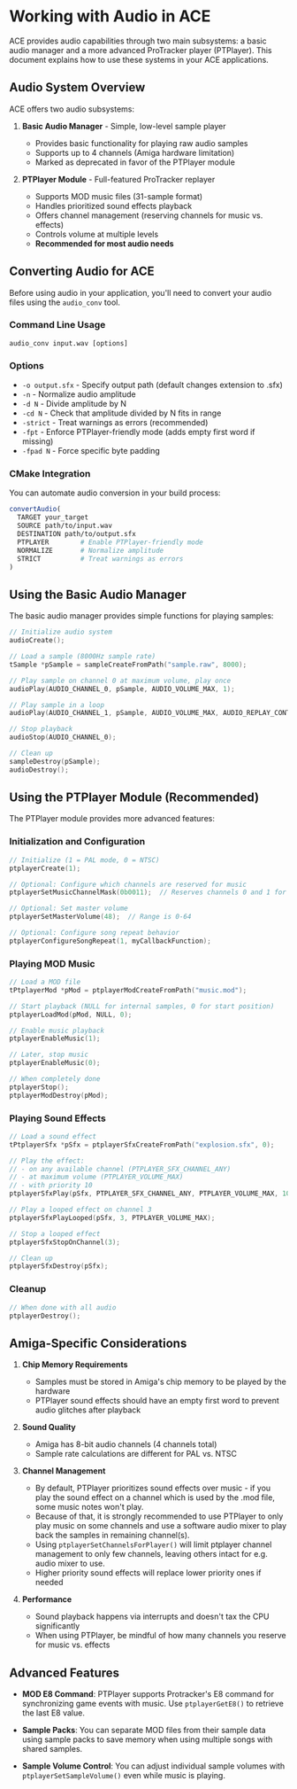 # Working with Audio in ACE

ACE provides audio capabilities through two main subsystems: a basic audio manager and a more advanced ProTracker player (PTPlayer). This document explains how to use these systems in your ACE applications.

## Audio System Overview

ACE offers two audio subsystems:

1. **Basic Audio Manager** - Simple, low-level sample player
   - Provides basic functionality for playing raw audio samples
   - Supports up to 4 channels (Amiga hardware limitation)
   - Marked as deprecated in favor of the PTPlayer module

2. **PTPlayer Module** - Full-featured ProTracker replayer
   - Supports MOD music files (31-sample format)
   - Handles prioritized sound effects playback
   - Offers channel management (reserving channels for music vs. effects)
   - Controls volume at multiple levels
   - **Recommended for most audio needs**

## Converting Audio for ACE

Before using audio in your application, you'll need to convert your audio files using the `audio_conv` tool.

### Command Line Usage

```
audio_conv input.wav [options]
```

### Options
- `-o output.sfx` - Specify output path (default changes extension to .sfx)
- `-n` - Normalize audio amplitude
- `-d N` - Divide amplitude by N
- `-cd N` - Check that amplitude divided by N fits in range
- `-strict` - Treat warnings as errors (recommended)
- `-fpt` - Enforce PTPlayer-friendly mode (adds empty first word if missing)
- `-fpad N` - Force specific byte padding

### CMake Integration

You can automate audio conversion in your build process:

```cmake
convertAudio(
  TARGET your_target
  SOURCE path/to/input.wav
  DESTINATION path/to/output.sfx
  PTPLAYER        # Enable PTPlayer-friendly mode
  NORMALIZE       # Normalize amplitude
  STRICT          # Treat warnings as errors
)
```

## Using the Basic Audio Manager

The basic audio manager provides simple functions for playing samples:

```c
// Initialize audio system
audioCreate();

// Load a sample (8000Hz sample rate)
tSample *pSample = sampleCreateFromPath("sample.raw", 8000);

// Play sample on channel 0 at maximum volume, play once
audioPlay(AUDIO_CHANNEL_0, pSample, AUDIO_VOLUME_MAX, 1);

// Play sample in a loop
audioPlay(AUDIO_CHANNEL_1, pSample, AUDIO_VOLUME_MAX, AUDIO_REPLAY_CONTINUOUS);

// Stop playback
audioStop(AUDIO_CHANNEL_0);

// Clean up
sampleDestroy(pSample);
audioDestroy();
```

## Using the PTPlayer Module (Recommended)

The PTPlayer module provides more advanced features:

### Initialization and Configuration

```c
// Initialize (1 = PAL mode, 0 = NTSC)
ptplayerCreate(1);

// Optional: Configure which channels are reserved for music
ptplayerSetMusicChannelMask(0b0011);  // Reserves channels 0 and 1 for music

// Optional: Set master volume
ptplayerSetMasterVolume(48);  // Range is 0-64

// Optional: Configure song repeat behavior
ptplayerConfigureSongRepeat(1, myCallbackFunction);
```

### Playing MOD Music

```c
// Load a MOD file
tPtplayerMod *pMod = ptplayerModCreateFromPath("music.mod");

// Start playback (NULL for internal samples, 0 for start position)
ptplayerLoadMod(pMod, NULL, 0);

// Enable music playback
ptplayerEnableMusic(1);

// Later, stop music
ptplayerEnableMusic(0);

// When completely done
ptplayerStop();
ptplayerModDestroy(pMod);
```

### Playing Sound Effects

```c
// Load a sound effect
tPtplayerSfx *pSfx = ptplayerSfxCreateFromPath("explosion.sfx", 0);

// Play the effect:
// - on any available channel (PTPLAYER_SFX_CHANNEL_ANY)
// - at maximum volume (PTPLAYER_VOLUME_MAX)
// - with priority 10
ptplayerSfxPlay(pSfx, PTPLAYER_SFX_CHANNEL_ANY, PTPLAYER_VOLUME_MAX, 10);

// Play a looped effect on channel 3
ptplayerSfxPlayLooped(pSfx, 3, PTPLAYER_VOLUME_MAX);

// Stop a looped effect
ptplayerSfxStopOnChannel(3);

// Clean up
ptplayerSfxDestroy(pSfx);
```

### Cleanup

```c
// When done with all audio
ptplayerDestroy();
```

## Amiga-Specific Considerations

1. **Chip Memory Requirements**
   - Samples must be stored in Amiga's chip memory to be played by the hardware
   - PTPlayer sound effects should have an empty first word to prevent audio glitches after playback

2. **Sound Quality**
   - Amiga has 8-bit audio channels (4 channels total)
   - Sample rate calculations are different for PAL vs. NTSC

3. **Channel Management**
   - By default, PTPlayer prioritizes sound effects over music - if you play the sound effect on a channel which is used by the .mod file, some music notes won't play.
   - Because of that, it is strongly recommended to use PTPlayer to only play music on some channels and use a software audio mixer to play back the samples in remaining channel(s).
   - Using `ptplayerSetChannelsForPlayer()` will limit ptplayer channel management to only few channels, leaving others intact for e.g. audio mixer to use.
   - Higher priority sound effects will replace lower priority ones if needed

4. **Performance**
   - Sound playback happens via interrupts and doesn't tax the CPU significantly
   - When using PTPlayer, be mindful of how many channels you reserve for music vs. effects

## Advanced Features

- **MOD E8 Command**: PTPlayer supports Protracker's E8 command for synchronizing game events with music. Use `ptplayerGetE8()` to retrieve the last E8 value.

- **Sample Packs**: You can separate MOD files from their sample data using sample packs to save memory when using multiple songs with shared samples.

- **Sample Volume Control**: You can adjust individual sample volumes with `ptplayerSetSampleVolume()` even while music is playing.